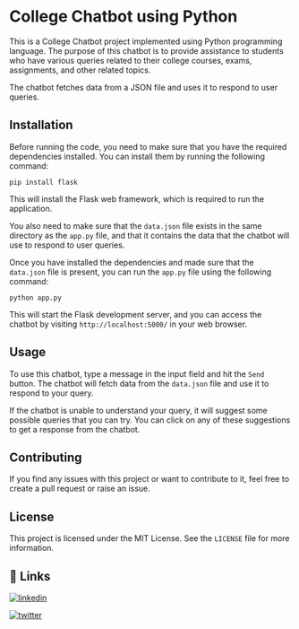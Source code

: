 # College Chatbot using Python

This is a College Chatbot project implemented using Python programming language. The purpose of this chatbot is to provide assistance to students who have various queries related to their college courses, exams, assignments, and other related topics.

The chatbot fetches data from a JSON file and uses it to respond to user queries.

## Installation

Before running the code, you need to make sure that you have the required dependencies installed. You can install them by running the following command:

```
pip install flask

```

This will install the Flask web framework, which is required to run the application.

You also need to make sure that the `data.json` file exists in the same directory as the `app.py` file, and that it contains the data that the chatbot will use to respond to user queries.

Once you have installed the dependencies and made sure that the `data.json` file is present, you can run the `app.py` file using the following command:

```
python app.py

```

This will start the Flask development server, and you can access the chatbot by visiting `http://localhost:5000/` in your web browser.

## Usage

To use this chatbot, type a message in the input field and hit the `Send` button. The chatbot will fetch data from the `data.json` file and use it to respond to your query.

If the chatbot is unable to understand your query, it will suggest some possible queries that you can try. You can click on any of these suggestions to get a response from the chatbot.

## Contributing

If you find any issues with this project or want to contribute to it, feel free to create a pull request or raise an issue.

## License

This project is licensed under the MIT License. See the `LICENSE` file for more information.



## 🔗 Links

[![linkedin](https://img.shields.io/badge/linkedin-0A66C2?style=for-the-badge&logo=linkedin&logoColor=white)](https://www.linkedin.com/in/ishwar-mhase)

[![twitter](https://img.shields.io/badge/twitter-1DA1F2?style=for-the-badge&logo=twitter&logoColor=white)](https://twitter.com/IshwarMhase)
